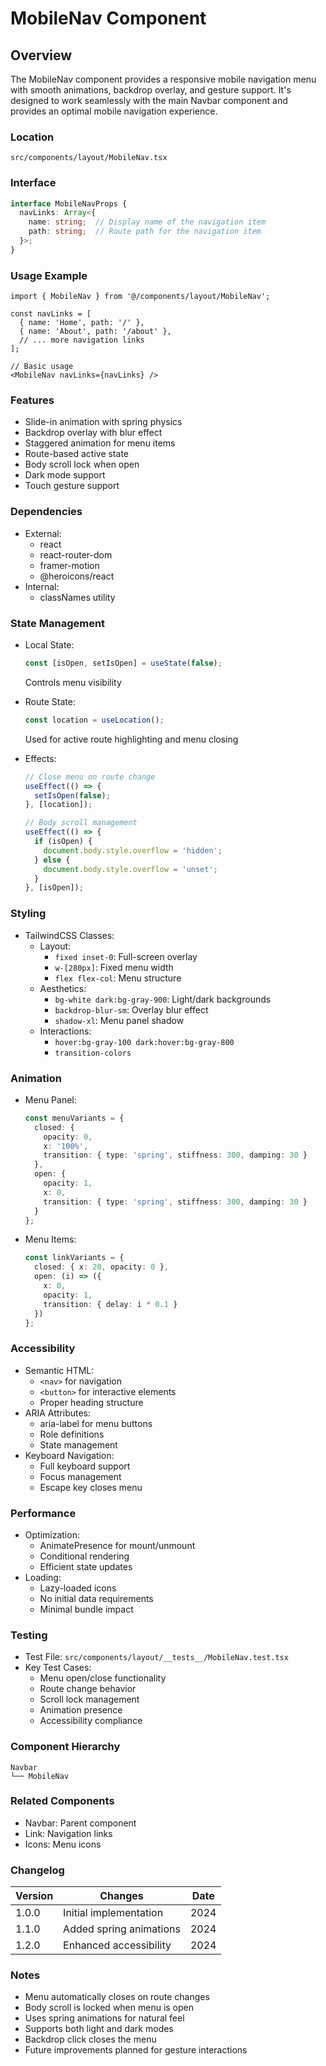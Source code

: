 # MobileNav Component

## Overview
The MobileNav component provides a responsive mobile navigation menu with smooth animations, backdrop overlay, and gesture support. It's designed to work seamlessly with the main Navbar component and provides an optimal mobile navigation experience.

### Location
`src/components/layout/MobileNav.tsx`

### Interface
```typescript
interface MobileNavProps {
  navLinks: Array<{ 
    name: string;  // Display name of the navigation item
    path: string;  // Route path for the navigation item
  }>;
}
```

### Usage Example
```tsx
import { MobileNav } from '@/components/layout/MobileNav';

const navLinks = [
  { name: 'Home', path: '/' },
  { name: 'About', path: '/about' },
  // ... more navigation links
];

// Basic usage
<MobileNav navLinks={navLinks} />
```

### Features
- Slide-in animation with spring physics
- Backdrop overlay with blur effect
- Staggered animation for menu items
- Route-based active state
- Body scroll lock when open
- Dark mode support
- Touch gesture support

### Dependencies
- External:
  - react
  - react-router-dom
  - framer-motion
  - @heroicons/react
- Internal:
  - classNames utility

### State Management
- Local State:
  ```typescript
  const [isOpen, setIsOpen] = useState(false);
  ```
  Controls menu visibility

- Route State:
  ```typescript
  const location = useLocation();
  ```
  Used for active route highlighting and menu closing

- Effects:
  ```typescript
  // Close menu on route change
  useEffect(() => {
    setIsOpen(false);
  }, [location]);

  // Body scroll management
  useEffect(() => {
    if (isOpen) {
      document.body.style.overflow = 'hidden';
    } else {
      document.body.style.overflow = 'unset';
    }
  }, [isOpen]);
  ```

### Styling
- TailwindCSS Classes:
  - Layout:
    - `fixed inset-0`: Full-screen overlay
    - `w-[280px]`: Fixed menu width
    - `flex flex-col`: Menu structure
  - Aesthetics:
    - `bg-white dark:bg-gray-900`: Light/dark backgrounds
    - `backdrop-blur-sm`: Overlay blur effect
    - `shadow-xl`: Menu panel shadow
  - Interactions:
    - `hover:bg-gray-100 dark:hover:bg-gray-800`
    - `transition-colors`

### Animation
- Menu Panel:
  ```typescript
  const menuVariants = {
    closed: {
      opacity: 0,
      x: '100%',
      transition: { type: 'spring', stiffness: 300, damping: 30 }
    },
    open: {
      opacity: 1,
      x: 0,
      transition: { type: 'spring', stiffness: 300, damping: 30 }
    }
  };
  ```

- Menu Items:
  ```typescript
  const linkVariants = {
    closed: { x: 20, opacity: 0 },
    open: (i) => ({
      x: 0,
      opacity: 1,
      transition: { delay: i * 0.1 }
    })
  };
  ```

### Accessibility
- Semantic HTML:
  - `<nav>` for navigation
  - `<button>` for interactive elements
  - Proper heading structure
- ARIA Attributes:
  - aria-label for menu buttons
  - Role definitions
  - State management
- Keyboard Navigation:
  - Full keyboard support
  - Focus management
  - Escape key closes menu

### Performance
- Optimization:
  - AnimatePresence for mount/unmount
  - Conditional rendering
  - Efficient state updates
- Loading:
  - Lazy-loaded icons
  - No initial data requirements
  - Minimal bundle impact

### Testing
- Test File: `src/components/layout/__tests__/MobileNav.test.tsx`
- Key Test Cases:
  - Menu open/close functionality
  - Route change behavior
  - Scroll lock management
  - Animation presence
  - Accessibility compliance

### Component Hierarchy
```
Navbar
└── MobileNav
```

### Related Components
- Navbar: Parent component
- Link: Navigation links
- Icons: Menu icons

### Changelog
| Version | Changes | Date |
|---------|---------|------|
| 1.0.0   | Initial implementation | 2024 |
| 1.1.0   | Added spring animations | 2024 |
| 1.2.0   | Enhanced accessibility | 2024 |

### Notes
- Menu automatically closes on route changes
- Body scroll is locked when menu is open
- Uses spring animations for natural feel
- Supports both light and dark modes
- Backdrop click closes the menu
- Future improvements planned for gesture interactions
